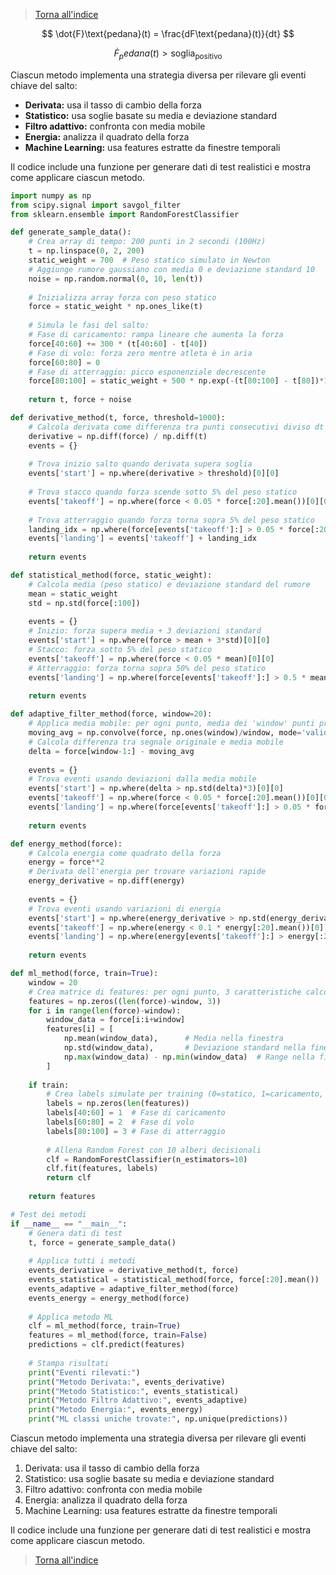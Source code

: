 >[Torna all'indice](readme.md#fasi-progetto)

$$ \dot{F}\text{pedana}(t) = \frac{dF\text{pedana}(t)}{dt} $$

$$ {\dot{F}}_pedana(t) > \text{soglia}_\text{positivo} $$

Ciascun metodo implementa una strategia diversa per rilevare gli eventi chiave del salto:

- **Derivata:** usa il tasso di cambio della forza
- **Statistico:** usa soglie basate su media e deviazione standard
- **Filtro adattivo:** confronta con media mobile
- **Energia:** analizza il quadrato della forza
- **Machine Learning:** usa features estratte da finestre temporali

Il codice include una funzione per generare dati di test realistici e mostra come applicare ciascun metodo.

```python
import numpy as np
from scipy.signal import savgol_filter
from sklearn.ensemble import RandomForestClassifier

def generate_sample_data():
    # Crea array di tempo: 200 punti in 2 secondi (100Hz)
    t = np.linspace(0, 2, 200)  
    static_weight = 700  # Peso statico simulato in Newton
    # Aggiunge rumore gaussiano con media 0 e deviazione standard 10
    noise = np.random.normal(0, 10, len(t))
    
    # Inizializza array forza con peso statico
    force = static_weight * np.ones_like(t)
    
    # Simula le fasi del salto:
    # Fase di caricamento: rampa lineare che aumenta la forza
    force[40:60] += 300 * (t[40:60] - t[40])
    # Fase di volo: forza zero mentre atleta è in aria
    force[60:80] = 0
    # Fase di atterraggio: picco esponenziale decrescente
    force[80:100] = static_weight + 500 * np.exp(-(t[80:100] - t[80])*10)
    
    return t, force + noise

def derivative_method(t, force, threshold=1000):
    # Calcola derivata come differenza tra punti consecutivi diviso dt
    derivative = np.diff(force) / np.diff(t)
    events = {}
    
    # Trova inizio salto quando derivata supera soglia
    events['start'] = np.where(derivative > threshold)[0][0]
    
    # Trova stacco quando forza scende sotto 5% del peso statico
    events['takeoff'] = np.where(force < 0.05 * force[:20].mean())[0][0]
    
    # Trova atterraggio quando forza torna sopra 5% del peso statico
    landing_idx = np.where(force[events['takeoff']:] > 0.05 * force[:20].mean())[0][0]
    events['landing'] = events['takeoff'] + landing_idx
    
    return events

def statistical_method(force, static_weight):
    # Calcola media (peso statico) e deviazione standard del rumore
    mean = static_weight
    std = np.std(force[:100])
    
    events = {}
    # Inizio: forza supera media + 3 deviazioni standard
    events['start'] = np.where(force > mean + 3*std)[0][0]
    # Stacco: forza sotto 5% del peso statico
    events['takeoff'] = np.where(force < 0.05 * mean)[0][0]
    # Atterraggio: forza torna sopra 50% del peso statico
    events['landing'] = np.where(force[events['takeoff']:] > 0.5 * mean)[0][0] + events['takeoff']
    
    return events

def adaptive_filter_method(force, window=20):
    # Applica media mobile: per ogni punto, media dei 'window' punti precedenti
    moving_avg = np.convolve(force, np.ones(window)/window, mode='valid')
    # Calcola differenza tra segnale originale e media mobile
    delta = force[window-1:] - moving_avg
    
    events = {}
    # Trova eventi usando deviazioni dalla media mobile
    events['start'] = np.where(delta > np.std(delta)*3)[0][0]
    events['takeoff'] = np.where(force < 0.05 * force[:20].mean())[0][0]
    events['landing'] = np.where(force[events['takeoff']:] > 0.05 * force[:20].mean())[0][0] + events['takeoff']
    
    return events

def energy_method(force):
    # Calcola energia come quadrato della forza
    energy = force**2
    # Derivata dell'energia per trovare variazioni rapide
    energy_derivative = np.diff(energy)
    
    events = {}
    # Trova eventi usando variazioni di energia
    events['start'] = np.where(energy_derivative > np.std(energy_derivative)*3)[0][0]
    events['takeoff'] = np.where(energy < 0.1 * energy[:20].mean())[0][0]
    events['landing'] = np.where(energy[events['takeoff']:] > energy[:20].mean())[0][0] + events['takeoff']
    
    return events

def ml_method(force, train=True):
    window = 20
    # Crea matrice di features: per ogni punto, 3 caratteristiche calcolate su finestra mobile
    features = np.zeros((len(force)-window, 3))
    for i in range(len(force)-window):
        window_data = force[i:i+window]
        features[i] = [
            np.mean(window_data),      # Media nella finestra
            np.std(window_data),       # Deviazione standard nella finestra
            np.max(window_data) - np.min(window_data)  # Range nella finestra
        ]
    
    if train:
        # Crea labels simulate per training (0=statico, 1=caricamento, 2=volo, 3=atterraggio)
        labels = np.zeros(len(features))
        labels[40:60] = 1  # Fase di caricamento
        labels[60:80] = 2  # Fase di volo
        labels[80:100] = 3 # Fase di atterraggio
        
        # Allena Random Forest con 10 alberi decisionali
        clf = RandomForestClassifier(n_estimators=10)
        clf.fit(features, labels)
        return clf
    
    return features

# Test dei metodi
if __name__ == "__main__":
    # Genera dati di test
    t, force = generate_sample_data()
    
    # Applica tutti i metodi
    events_derivative = derivative_method(t, force)
    events_statistical = statistical_method(force, force[:20].mean())
    events_adaptive = adaptive_filter_method(force)
    events_energy = energy_method(force)
    
    # Applica metodo ML
    clf = ml_method(force, train=True)
    features = ml_method(force, train=False)
    predictions = clf.predict(features)
    
    # Stampa risultati
    print("Eventi rilevati:")
    print("Metodo Derivata:", events_derivative)
    print("Metodo Statistico:", events_statistical)
    print("Metodo Filtro Adattivo:", events_adaptive)
    print("Metodo Energia:", events_energy)
    print("ML classi uniche trovate:", np.unique(predictions))
```

Ciascun metodo implementa una strategia diversa per rilevare gli eventi chiave del salto:
1. Derivata: usa il tasso di cambio della forza
2. Statistico: usa soglie basate su media e deviazione standard
3. Filtro adattivo: confronta con media mobile
4. Energia: analizza il quadrato della forza
5. Machine Learning: usa features estratte da finestre temporali

Il codice include una funzione per generare dati di test realistici e mostra come applicare ciascun metodo.

>[Torna all'indice](readme.md#fasi-progetto)
